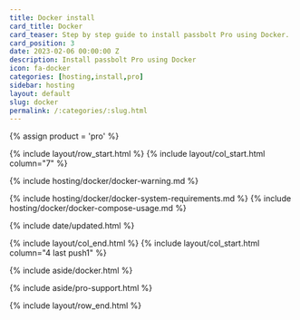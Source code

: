 ```yaml
---
title: Docker install
card_title: Docker
card_teaser: Step by step guide to install passbolt Pro using Docker.
card_position: 3
date: 2023-02-06 00:00:00 Z
description: Install passbolt Pro using Docker
icon: fa-docker
categories: [hosting,install,pro]
sidebar: hosting
layout: default
slug: docker
permalink: /:categories/:slug.html
---
```


{% assign product = 'pro' %}

{% include layout/row_start.html %}
{% include layout/col_start.html column="7" %}

{% include hosting/docker/docker-warning.md %}

{% include hosting/docker/docker-system-requirements.md %}
{% include hosting/docker/docker-compose-usage.md %}

{% include date/updated.html %}

{% include layout/col_end.html %}
{% include layout/col_start.html column="4 last push1" %}

{% include aside/docker.html %}

{% include aside/pro-support.html %}

{% include layout/row_end.html %}
